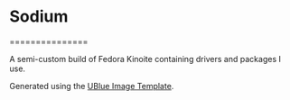 # Sodium 
===============

A semi-custom build of Fedora Kinoite containing drivers and packages I use.

Generated using the [UBlue Image Template](https://github.com/ublue-os/image-template).
